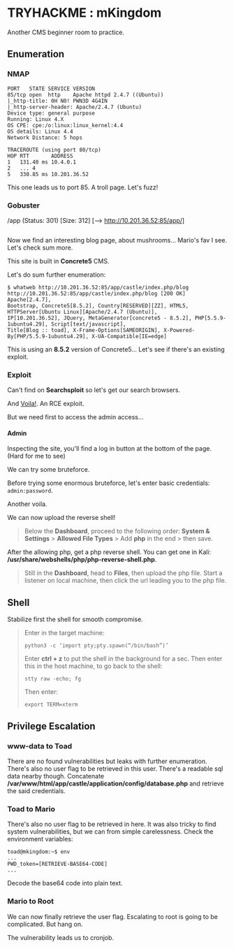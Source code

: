 # TRYHACKME : mKingdom

Another CMS beginner room to practice.

## Enumeration

### NMAP
```
PORT   STATE SERVICE VERSION
85/tcp open  http    Apache httpd 2.4.7 ((Ubuntu))
|_http-title: 0H N0! PWN3D 4G4IN
|_http-server-header: Apache/2.4.7 (Ubuntu)
Device type: general purpose
Running: Linux 4.X
OS CPE: cpe:/o:linux:linux_kernel:4.4
OS details: Linux 4.4 
Network Distance: 5 hops

TRACEROUTE (using port 80/tcp)
HOP RTT       ADDRESS
1   131.40 ms 10.4.0.1
2   ... 4
5   330.85 ms 10.201.36.52
```

This one leads us to port 85. A troll page. Let's fuzz!

### Gobuster
/app                  (Status: 301) [Size: 312] [--> http://10.201.36.52:85/app/]      
```
```
Now we find an interesting blog page, about mushrooms... Mario's fav I see. Let's check sum more.

This site is built in **Concrete5** CMS.

Let's do sum further enumeration:
```
$ whatweb http://10.201.36.52:85/app/castle/index.php/blog
http://10.201.36.52:85/app/castle/index.php/blog [200 OK] Apache[2.4.7],
Bootstrap, Concrete5[8.5.2], Country[RESERVED][ZZ], HTML5, HTTPServer[Ubuntu Linux][Apache/2.4.7 (Ubuntu)],
IP[10.201.36.52], JQuery, MetaGenerator[concrete5 - 8.5.2], PHP[5.5.9-1ubuntu4.29], Script[text/javascript],
Title[Blog :: toad], X-Frame-Options[SAMEORIGIN], X-Powered-By[PHP/5.5.9-1ubuntu4.29], X-UA-Compatible[IE=edge]
```

This is using an **8.5.2** version of Concrete5... Let's see if there's an existing exploit.

### Exploit
Can't find on **Searchsploit** so let's get our search browsers.

And [Voila!](https://hackerone.com/reports/768322). An RCE exploit.

But we need first to access the admin access...

#### Admin

Inspecting the site, you'll find a log in button at the bottom of the page. (Hard for me to see)

We can try some bruteforce.

Before trying some enormous bruteforce, let's enter basic credentials: `admin:password`.

Another voila.

We can now upload the reverse shell!

> Below the **Dashboard**, proceed to the following order: **System & Settings** > **Allowed File Types** > Add **php** in the end > then save.

After the allowing php, get a php reverse shell. You can get one in Kali: **/usr/share/webshells/php/php-reverse-shell.php**.

> Still in the **Dashboard**, head to **Files**, then upload the php file.
> Start a listener on local machine, then click the url leading you to the php file.

## Shell
Stabilize first the shell for smooth compromise.

> Enter in the target machine:
> ```
> python3 -c ‘import pty;pty.spawn(“/bin/bash”)’
> ```
> Enter **ctrl + z** to put the shell in the background for a sec.
> Then enter this in the host machine, to go back to the shell:
> ```
> stty raw -echo; fg
> ```
> Then enter:
> ```
> export TERM=xterm
> ```

## Privilege Escalation

### www-data to Toad

There are no found vulnerabilities but leaks with further enumeration.
There's also no user flag to be retrieved in this user.
There's a readable sql data nearby though.
Concatenate **/var/www/html/app/castle/application/config/database.php** and retrieve the said credentials.

### Toad to Mario

There's also no user flag to be retrieved in here.
It was also tricky to find system vulnerabilities, but we can from simple carelessness.
Check the environment variables:
```
toad@mkingdom:~$ env
...
PWD_token=[RETRIEVE-BASE64-CODE]
...
```
Decode the base64 code into plain text.

### Mario to Root

We can now finally retrieve the user flag.
Escalating to root is going to be complicated. But hang on.

The vulnerability leads us to cronjob. 


